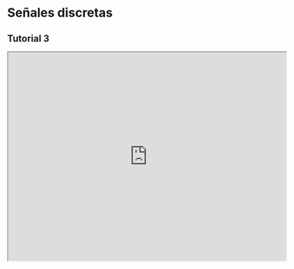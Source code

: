 # Señales discretas

<!-- 
## Problemas 3

<iframe src="https://drive.google.com/file/d/1feFDeLuTspLn8knvq-yMgbu8QzAPT4UW/preview" width="640" height="480" allow="autoplay"></iframe> -->

## Tutorial 3

<iframe src="https://drive.google.com/file/d/11PDy2HaYOzgvmKlUrYvnA_ttCwhwfWLI/preview" width="640" height="480" allow="autoplay"></iframe>

<!-- ## Problemas 4

<iframe src="https://drive.google.com/file/d/1WWkkmhKNvE4p397Kx5K1cly_RYDsGurt/preview" width="640" height="480" allow="autoplay"></iframe>

## Tutorial 4

<iframe src="https://drive.google.com/file/d/1H5VXm04esIChSe-cI_33SPo4rb0jWO7D/preview" width="640" height="480" allow="autoplay"></iframe> -->


